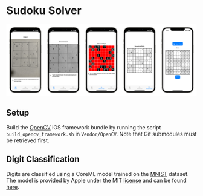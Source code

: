 # Sudoku Solver

![Screenshots](Images/Screenshots.png)

## Setup

Build the [OpenCV](https://github.com/opencv/opencv) iOS framework bundle by
running the script `build_opencv_framework.sh` in `Vendor/OpenCV`. Note that Git
submodules must be retrieved first.

## Digit Classification

Digits are classified using a CoreML model trained on the [MNIST](http://yann.lecun.com/exdb/mnist/)
dataset. The model is provided by Apple under the MIT [license](https://docs-assets.developer.apple.com/coreml/models/Image/DrawingClassification/MNISTClassifier/LICENSE-MIT.txt)
and can be found [here](https://developer.apple.com/machine-learning/models/).
